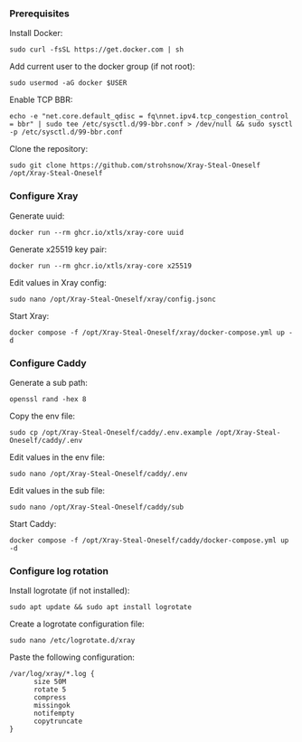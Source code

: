 ### Prerequisites
Install Docker:
```
sudo curl -fsSL https://get.docker.com | sh
```
Add current user to the docker group (if not root):
```
sudo usermod -aG docker $USER
```
Enable TCP BBR:
```
echo -e "net.core.default_qdisc = fq\nnet.ipv4.tcp_congestion_control = bbr" | sudo tee /etc/sysctl.d/99-bbr.conf > /dev/null && sudo sysctl -p /etc/sysctl.d/99-bbr.conf
```
Clone the repository:
```
sudo git clone https://github.com/strohsnow/Xray-Steal-Oneself /opt/Xray-Steal-Oneself
```
### Configure Xray
Generate uuid:
```
docker run --rm ghcr.io/xtls/xray-core uuid
```
Generate x25519 key pair:
```
docker run --rm ghcr.io/xtls/xray-core x25519
```
Edit values in Xray config:
```
sudo nano /opt/Xray-Steal-Oneself/xray/config.jsonc
```
Start Xray:
```
docker compose -f /opt/Xray-Steal-Oneself/xray/docker-compose.yml up -d
```
### Configure Caddy
Generate a sub path:
```
openssl rand -hex 8
```
Copy the env file:
```
sudo cp /opt/Xray-Steal-Oneself/caddy/.env.example /opt/Xray-Steal-Oneself/caddy/.env
```
Edit values in the env file:
```
sudo nano /opt/Xray-Steal-Oneself/caddy/.env
```
Edit values in the sub file:
```
sudo nano /opt/Xray-Steal-Oneself/caddy/sub
```
Start Caddy:
```
docker compose -f /opt/Xray-Steal-Oneself/caddy/docker-compose.yml up -d
```
### Configure log rotation
Install logrotate (if not installed):
```
sudo apt update && sudo apt install logrotate
```
Create a logrotate configuration file:
```
sudo nano /etc/logrotate.d/xray
```
Paste the following configuration:
```
/var/log/xray/*.log {
      size 50M
      rotate 5
      compress
      missingok
      notifempty
      copytruncate
}
```
